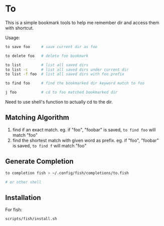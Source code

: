 # To

This is a simple bookmark tools to help me remember dir and access them with
shortcut.

Usage:

```sh
to save foo     # save current dir as foo

to delete foo   # delete foo bookmark

to list         # list all saved dirs
to list -c      # list all saved dirs under current dir
to list -f foo  # list all saved dirs with foo prefix

to find foo     # find the bookmarked dir keyword match to foo

j foo           # cd to foo matched bookmarked dir
```

Need to use shell's function to actually cd to the dir.

## Matching Algorithm

1. find if an exact match. eg. if "foo", "foobar" is saved, `to find foo` will
   match "foo"
2. find the shortest match with given word as prefix.  eg. if "foo", "foobar"
   is saved, `to find f` will match "foo"

## Generate Completion

```sh
to completion fish > ~/.config/fish/completions/to.fish

# or other shell
```

## Installation

For fish:

```sh
scripts/fish/install.sh
```
